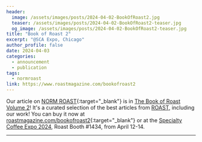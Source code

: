 ```yaml
---
header:
  image: /assets/images/posts/2024-04-02-BookOfRoast2.jpg
  teaser: /assets/images/posts/2024-04-02-BookOfRoast2-teaser.jpg
  og_image: /assets/images/posts/2024-04-02-BookOfRoast2-teaser.jpg
title: "Book of Roast 2"
excerpt: "@SCA Expo, Chicago"
author_profile: false
date: 2024-04-03
categories:
  - announcement
  - publication
tags:
  - normroast
link: https://www.roastmagazine.com/bookofroast2
---
```


Our article on [NORM ROAST](https://norm-roast.org/){:target="_blank"} is in [The Book of Roast Volume 2](https://www.roastmagazine.com/bookofroast2)! It's a curated selection of the best articles from [ROAST](https://www.roastmagazine.com), including our work! You can buy it now at [roastmagazine.com/bookofroast2](https://www.roastmagazine.com/bookofroast2){:target="_blank"} or at the [Specialty Coffee Expo 2024](https://www.coffeeexpo.org/), Roast Booth #1434, from April 12-14.

---